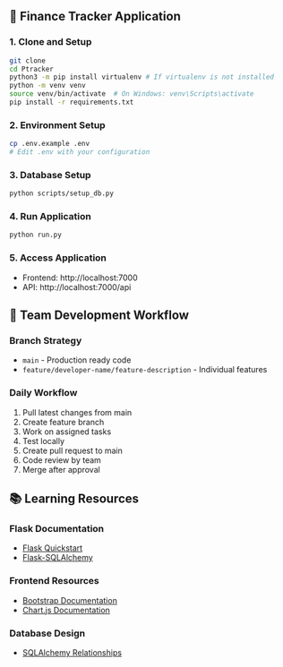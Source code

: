 ## 🚀 Finance Tracker Application

### 1. Clone and Setup
```bash
git clone 
cd Ptracker
python3 -m pip install virtualenv # If virtualenv is not installed
python -m venv venv
source venv/bin/activate  # On Windows: venv\Scripts\activate
pip install -r requirements.txt
```

### 2. Environment Setup
```bash
cp .env.example .env
# Edit .env with your configuration
```

### 3. Database Setup
```bash
python scripts/setup_db.py
```

### 4. Run Application
```bash
python run.py
```

### 5. Access Application
- Frontend: http://localhost:7000
- API: http://localhost:7000/api

## 👥 Team Development Workflow

### Branch Strategy
- `main` - Production ready code
- `feature/developer-name/feature-description` - Individual features

### Daily Workflow
1. Pull latest changes from main
2. Create feature branch
3. Work on assigned tasks
4. Test locally
5. Create pull request to main
6. Code review by team
7. Merge after approval

## 📚 Learning Resources

### Flask Documentation
- [Flask Quickstart](https://flask.palletsprojects.com/quickstart/)
- [Flask-SQLAlchemy](https://flask-sqlalchemy.palletsprojects.com/)

### Frontend Resources
- [Bootstrap Documentation](https://getbootstrap.com/docs/)
- [Chart.js Documentation](https://www.chartjs.org/docs/)

### Database Design
- [SQLAlchemy Relationships](https://docs.sqlalchemy.org/en/14/orm/basic_relationships.html)
